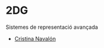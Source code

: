 # 2DG
Sistemes de representació avançada

<ul>
  <li><a href="https://github.com/CristinaNB">Cristina Navalón</a></li>
</ul>
